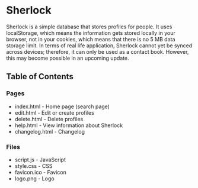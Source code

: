 # Sherlock

Sherlock is a simple database that stores profiles for people. It uses localStorage, which means the information gets stored locally in your browser, not in your cookies, which means that there is no 5 MB data storage limit. In terms of real life application, Sherlock cannot yet be synced across devices; therefore, it can only be used as a contact book. However, this may become possible in an upcoming update.

## Table of Contents

### Pages

- index.html - Home page (search page)
- edit.html - Edit or create profiles
- delete.html - Delete profiles
- help.html - View information about Sherlock
- changelog.html - Changelog

### Files

- script.js - JavaScript
- style.css - CSS
- favicon.ico - Favicon
- logo.png - Logo
